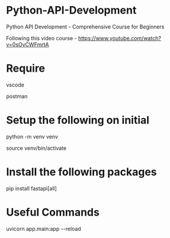 # Python-API-Development
 Python API Development - Comprehensive Course for Beginners


 Following this video course - https://www.youtube.com/watch?v=0sOvCWFmrtA


# Require
vscode

postman


# Setup the following on initial
python -m venv venv

source venv/bin/activate


# Install the following packages
pip install fastapi[all]


# Useful Commands
uvicorn app.main:app --reload